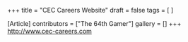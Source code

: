 +++
title = "CEC Careers Website"
draft = false
tags = [ ]

[Article]
contributors = ["The 64th Gamer"]
gallery = []
+++
http://www.cec-careers.com